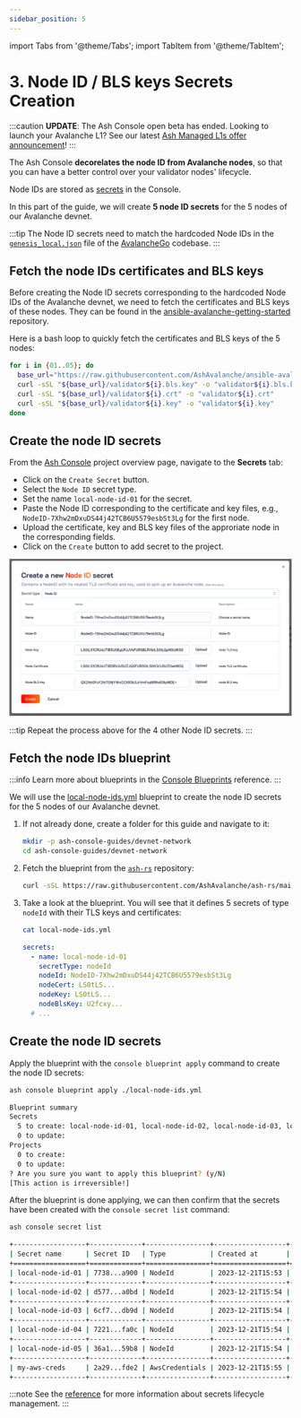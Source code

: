 ```yaml
---
sidebar_position: 5
---
```


import Tabs from '@theme/Tabs';
import TabItem from '@theme/TabItem';

# 3. Node ID / BLS keys Secrets Creation

:::caution
**UPDATE**: The Ash Console open beta has ended. Looking to launch your Avalanche L1? See our latest [Ash Managed L1s offer announcement](https://ashavax.hashnode.dev/announcing-ash-managed-l1s-and-avalanche-builder-credits)!
:::

The Ash Console **decorelates the node ID from Avalanche nodes**, so that you can have a better control over your validator nodes' lifecycle.

Node IDs are stored as [secrets](/docs/console/glossary#secret) in the Console.

In this part of the guide, we will create **5 node ID secrets** for the 5 nodes of our Avalanche devnet.

:::tip
The Node ID secrets need to match the hardcoded Node IDs in the [`genesis_local.json`](https://github.com/ava-labs/avalanchego/blob/master/genesis/genesis_local.json#L47) file of the [AvalancheGo](https://github.com/ava-labs/avalanchego) codebase.
:::

<Tabs>

<TabItem value="console" label="Using the Ash Console" default>

## Fetch the node IDs certificates and BLS keys

Before creating the Node ID secrets corresponding to the hardcoded Node IDs of the Avalanche devnet, we need to fetch the certificates and BLS keys of these nodes. They can be found in the [ansible-avalanche-getting-started](https://github.com/AshAvalanche/ansible-avalanche-getting-started/tree/main/files/staking) repository.

Here is a bash loop to quickly fetch the certificates and BLS keys of the 5 nodes:

```bash
for i in {01..05}; do
  base_url="https://raw.githubusercontent.com/AshAvalanche/ansible-avalanche-getting-started/refs/heads/main/files/staking"
  curl -sSL "${base_url}/validator${i}.bls.key" -o "validator${i}.bls.key"
  curl -sSL "${base_url}/validator${i}.crt" -o "validator${i}.crt"
  curl -sSL "${base_url}/validator${i}.key" -o "validator${i}.key"
done
```

## Create the node ID secrets

From the [Ash Console](https://console.ash.center) project overview page, navigate to the **Secrets** tab:
- Click on the `Create Secret` button.
- Select the `Node ID` secret type.
- Set the name `local-node-id-01` for the secret.
- Paste the Node ID corresponding to the certificate and key files, e.g., `NodeID-7Xhw2mDxuDS44j42TCB6U5579esbSt3Lg` for the first node.
- Upload the certificate, key and BLS key files of the approriate node in the corresponding fields.
- Click on the `Create` button to add secret to the project.

![Ash Console NodeID secret create](/img/ash-console-devnet-nodeid-create.png)


:::tip
Repeat the process above for the 4 other Node ID secrets.
:::

</TabItem>

<TabItem value="cli" label="Using the Ash CLI">

## Fetch the node IDs blueprint

:::info
Learn more about blueprints in the [Console Blueprints](/docs/console/reference/blueprints) reference.
:::

We will use the [local-node-ids.yml](https://github.com/AshAvalanche/ash-rs/blob/main/crates/ash_cli/examples/console/blueprint/local-node-ids.yml) blueprint to create the node ID secrets for the 5 nodes of our Avalanche devnet.

1. If not already done, create a folder for this guide and navigate to it:

   ```bash
   mkdir -p ash-console-guides/devnet-network
   cd ash-console-guides/devnet-network
   ```

2. Fetch the blueprint from the [`ash-rs`](https://github.com/AshAvalanche/ash-rs/blob/main/crates/ash_cli/examples/console/blueprint/local-node-ids.yml) repository:

   ```bash
   curl -sSL https://raw.githubusercontent.com/AshAvalanche/ash-rs/main/crates/ash_cli/examples/console/blueprint/local-node-ids.yml -o local-node-ids.yml
   ```

3. Take a look at the blueprint. You will see that it defines 5 secrets of type `nodeId` with their TLS keys and certificates:
   ```bash title="Command"
   cat local-node-ids.yml
   ```
   ```yaml title="Output"
   secrets:
     - name: local-node-id-01
       secretType: nodeId
       nodeId: NodeID-7Xhw2mDxuDS44j42TCB6U5579esbSt3Lg
       nodeCert: LS0tLS...
       nodeKey: LS0tLS...
       nodeBlsKey: U2fcxy...
     # ...
   ```

## Create the node ID secrets

Apply the blueprint with the `console blueprint apply` command to create the node ID secrets:

```bash title="Command"
ash console blueprint apply ./local-node-ids.yml
```

```bash title="Confirmation prompt"
Blueprint summary
Secrets
  5 to create: local-node-id-01, local-node-id-02, local-node-id-03, local-node-id-04, local-node-id-05
  0 to update:
Projects
  0 to create:
  0 to update:
? Are you sure you want to apply this blueprint? (y/N)
[This action is irreversible!]
```

After the blueprint is done applying, we can then confirm that the secrets have been created with the `console secret list` command:

```bash title="Command"
ash console secret list
```

```bash title="Output"
+------------------+-------------+----------------+------------------+---------+
| Secret name      | Secret ID   | Type           | Created at       | Used by |
+==================+=============+================+==================+=========+
| local-node-id-01 | 7738...a900 | NodeId         | 2023-12-21T15:53 | 0       |
+------------------+-------------+----------------+------------------+---------+
| local-node-id-02 | d577...a0bd | NodeId         | 2023-12-21T15:54 | 0       |
+------------------+-------------+----------------+------------------+---------+
| local-node-id-03 | 6cf7...db9d | NodeId         | 2023-12-21T15:54 | 0       |
+------------------+-------------+----------------+------------------+---------+
| local-node-id-04 | 7221...fa0c | NodeId         | 2023-12-21T15:54 | 0       |
+------------------+-------------+----------------+------------------+---------+
| local-node-id-05 | 36a1...59b8 | NodeId         | 2023-12-21T15:54 | 0       |
+------------------+-------------+----------------+------------------+---------+
| my-aws-creds     | 2a29...fde2 | AwsCredentials | 2023-12-21T15:55 | 0       |
+------------------+-------------+----------------+------------------+---------+
```

</TabItem>
</Tabs>

:::note
See the [reference](/docs/console/reference/secret-management) for more information about secrets lifecycle management.
:::
